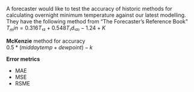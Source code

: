 A forecaster would like to test the accuracy of historic methods for calculating overnight minimum temperature against our latest modelling. 
<br/>They have the following method from “The Forecaster’s Reference Book"<br/>
          $`T_min=0.316T₁₂+0.548T₍d₁₂₎-1.24+K `$

**McKenzie** method for accuracy<br/>
         $` 0.5 * (middaytemp + dewpoint) - k `$
<br/>

**Error metrics** <br/>
  * MAE <br/>
  * MSE <br/>
  * RSME <br/>
